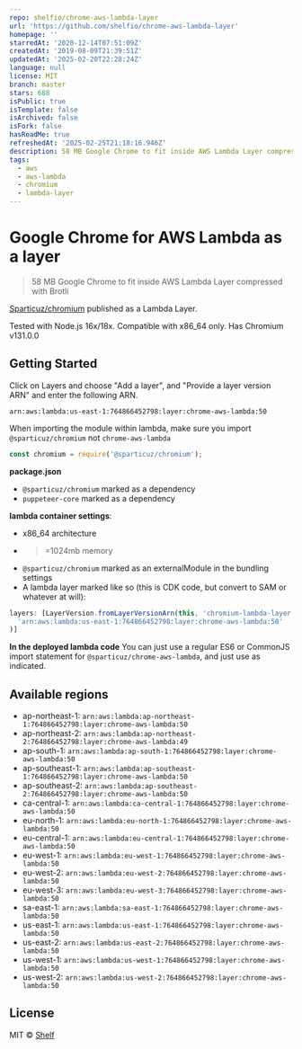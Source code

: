 ```yaml
---
repo: shelfio/chrome-aws-lambda-layer
url: 'https://github.com/shelfio/chrome-aws-lambda-layer'
homepage: ''
starredAt: '2020-12-14T07:51:09Z'
createdAt: '2019-08-09T21:39:51Z'
updatedAt: '2025-02-20T22:28:24Z'
language: null
license: MIT
branch: master
stars: 688
isPublic: true
isTemplate: false
isArchived: false
isFork: false
hasReadMe: true
refreshedAt: '2025-02-25T21:18:16.946Z'
description: 58 MB Google Chrome to fit inside AWS Lambda Layer compressed with Brotli
tags:
  - aws
  - aws-lambda
  - chromium
  - lambda-layer
---
```


# Google Chrome for AWS Lambda as a layer

> 58 MB Google Chrome to fit inside AWS Lambda Layer compressed with Brotli

[Sparticuz/chromium](https://github.com/Sparticuz/chromium) published as a Lambda Layer.

Tested with Node.js 16x/18x. Compatible with x86_64 only. Has Chromium v131.0.0

## Getting Started

Click on Layers and choose "Add a layer", and "Provide a layer version
ARN" and enter the following ARN.

```
arn:aws:lambda:us-east-1:764866452798:layer:chrome-aws-lambda:50
```

When importing the module within lambda, make sure you import `@sparticuz/chromium` not `chrome-aws-lambda`

```js
const chromium = require('@sparticuz/chromium');
```

**package.json**

- `@sparticuz/chromium` marked as a dependency
- `puppeteer-core` marked as a dependency

**lambda container settings**:

- x86_64 architecture
- > =1024mb memory
- `@sparticuz/chromium` marked as an externalModule in the bundling settings
- A lambda layer marked like so (this is CDK code, but convert to SAM or whatever at will):

```ts
layers: [LayerVersion.fromLayerVersionArn(this, 'chromium-lambda-layer',
  'arn:aws:lambda:us-east-1:764866452798:layer:chrome-aws-lambda:50'
)]
```

**In the deployed lambda code**
You can just use a regular ES6 or CommonJS import statement for `@sparticuz/chrome-aws-lambda`, and just use as
indicated.

## Available regions

* ap-northeast-1: `arn:aws:lambda:ap-northeast-1:764866452798:layer:chrome-aws-lambda:50`
* ap-northeast-2: `arn:aws:lambda:ap-northeast-2:764866452798:layer:chrome-aws-lambda:49`
* ap-south-1: `arn:aws:lambda:ap-south-1:764866452798:layer:chrome-aws-lambda:50`
* ap-southeast-1: `arn:aws:lambda:ap-southeast-1:764866452798:layer:chrome-aws-lambda:50`
* ap-southeast-2: `arn:aws:lambda:ap-southeast-2:764866452798:layer:chrome-aws-lambda:50`
* ca-central-1: `arn:aws:lambda:ca-central-1:764866452798:layer:chrome-aws-lambda:50`
* eu-north-1: `arn:aws:lambda:eu-north-1:764866452798:layer:chrome-aws-lambda:50`
* eu-central-1: `arn:aws:lambda:eu-central-1:764866452798:layer:chrome-aws-lambda:50`
* eu-west-1: `arn:aws:lambda:eu-west-1:764866452798:layer:chrome-aws-lambda:50`
* eu-west-2: `arn:aws:lambda:eu-west-2:764866452798:layer:chrome-aws-lambda:50`
* eu-west-3: `arn:aws:lambda:eu-west-3:764866452798:layer:chrome-aws-lambda:50`
* sa-east-1: `arn:aws:lambda:sa-east-1:764866452798:layer:chrome-aws-lambda:50`
* us-east-1: `arn:aws:lambda:us-east-1:764866452798:layer:chrome-aws-lambda:50`
* us-east-2: `arn:aws:lambda:us-east-2:764866452798:layer:chrome-aws-lambda:50`
* us-west-1: `arn:aws:lambda:us-west-1:764866452798:layer:chrome-aws-lambda:50`
* us-west-2: `arn:aws:lambda:us-west-2:764866452798:layer:chrome-aws-lambda:50`

## License

MIT © [Shelf](https://shelf.io)
